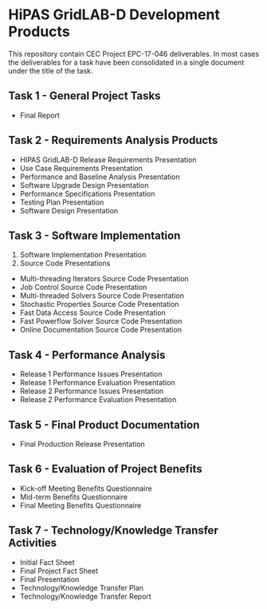 # HiPAS GridLAB-D Development Products

This repository contain CEC Project EPC-17-046 deliverables. In most cases the deliverables for a task have been consolidated in a single document under the title of the task. 

## Task 1 - General Project Tasks
- Final Report

## Task 2 - Requirements Analysis Products
- HIPAS GridLAB-D Release Requirements Presentation
- Use Case Requirements Presentation
- Performance and Baseline Analysis Presentation
- Software Upgrade Design Presentation
- Performance Specifications Presentation
- Testing Plan Presentation
- Software Design Presentation

## Task 3 - Software Implementation
1. Software Implementation Presentation
2. Source Code Presentations
  - Multi-threading Iterators Source Code Presentation
  - Job Control Source Code Presentation
  - Multi-threaded Solvers Source Code Presentation
  - Stochastic Properties Source Code Presentation
  - Fast Data Access Source Code Presentation
  - Fast Powerflow Solver Source Code Presentation
  - Online Documentation Source Code Presentation

## Task 4 - Performance Analysis
- Release 1 Performance Issues Presentation
- Release 1 Performance Evaluation Presentation
- Release 2 Performance Issues Presentation
- Release 2 Performance Evaluation Presentation

## Task 5 - Final Product Documentation
- Final Production Release Presentation

## Task 6 - Evaluation of Project Benefits
- Kick-off Meeting Benefits Questionnaire 
- Mid-term Benefits Questionnaire 
- Final Meeting Benefits Questionnaire

## Task 7 - Technology/Knowledge Transfer Activities
- Initial Fact Sheet
- Final Project Fact Sheet
- Final Presentation
- Technology/Knowledge Transfer Plan
- Technology/Knowledge Transfer Report
